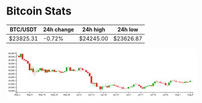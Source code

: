 # Bitcoin Stats

BTC/USDT|24h change|24h high|24h low|
|---|---|---|---|
|$23825.31|-0.72%|$24245.00|$23626.87|

<img src="./chart.svg">
